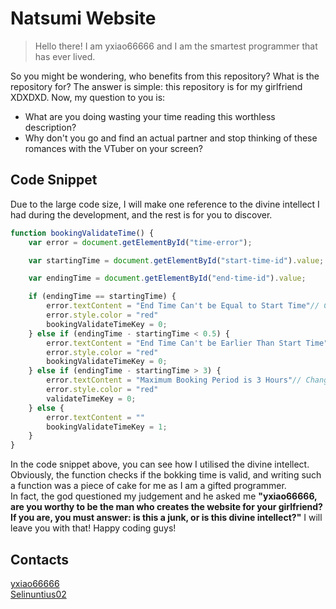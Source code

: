 # Natsumi Website

>Hello there! I am yxiao66666 and I am the smartest programmer that has ever lived.

 So you might be wondering, who benefits from this repository? What is the repository for? The answer is simple: this repository is for my girlfriend XDXDXD. Now, my question to you is: 
 - What are you doing wasting your time reading this worthless description? 
 - Why don't you go and find an actual partner and stop thinking of these romances with the VTuber on your screen? 

## Code Snippet

Due to the large code size, I will make one reference to the divine intellect I had during the development, and the rest is for you to discover.

```javascript
function bookingValidateTime() {
    var error = document.getElementById("time-error");

    var startingTime = document.getElementById("start-time-id").value;

    var endingTime = document.getElementById("end-time-id").value;

    if (endingTime == startingTime) {
        error.textContent = "End Time Can't be Equal to Start Time"// Changing content and color of content
        error.style.color = "red"
        bookingValidateTimeKey = 0;
    } else if (endingTime - startingTime < 0.5) {
        error.textContent = "End Time Can't be Earlier Than Start Time"// Changing content and color of content
        error.style.color = "red"
        bookingValidateTimeKey = 0;
    } else if (endingTime - startingTime > 3) {
        error.textContent = "Maximum Booking Period is 3 Hours"// Changing content and color of content
        error.style.color = "red"
        validateTimeKey = 0;
    } else {
        error.textContent = ""
        bookingValidateTimeKey = 1;
    }
}
```

In the code snippet above, you can see how I utilised the divine intellect. Obviously, the function checks if the bokking time is valid, and writing such a function was a piece of cake for me as I am a gifted programmer. \
In fact, the god questioned my judgement and he asked me **"yxiao66666, are you worthy to be the man who creates the website for your girlfriend? If you are, you must answer: is this a junk, or is this divine intellect?"** I will leave you with that! Happy coding guys!

## Contacts

[yxiao66666](https://www.linkedin.com/in/yang~xiao/) \
[Selinuntius02](https://www.linkedin.com/in/ryutohisamoto/)

